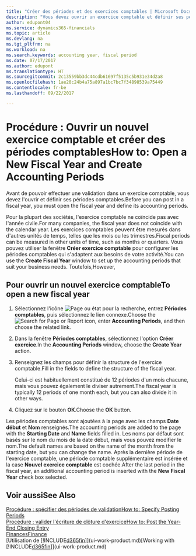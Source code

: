 ```yaml
---
title: "Créer des périodes et des exercices comptables | Microsoft Docs"
description: "Vous devez ouvrir un exercice comptable et définir ses périodes comptables avant de pouvoir y effectuer une validation."
author: edupont04
ms.service: dynamics365-financials
ms.topic: article
ms.devlang: na
ms.tgt_pltfrm: na
ms.workload: na
ms.search.keywords: accounting year, fiscal period
ms.date: 07/17/2017
ms.author: edupont
ms.translationtype: HT
ms.sourcegitcommit: 2c13559bb3dc44cdb61697f5135c5b931e34d2a8
ms.openlocfilehash: 1ae20c24b4a75a897a1bc7bc7f34898539a75449
ms.contentlocale: fr-be
ms.lasthandoff: 09/22/2017

---
```

# <a name="how-to-open-a-new-fiscal-year-and-create-accounting-periods"></a><span data-ttu-id="88933-103">Procédure : Ouvrir un nouvel exercice comptable et créer des périodes comptables</span><span class="sxs-lookup"><span data-stu-id="88933-103">How to: Open a New Fiscal Year and Create Accounting Periods</span></span>
<span data-ttu-id="88933-104">Avant de pouvoir effectuer une validation dans un exercice comptable, vous devez l'ouvrir et définir ses périodes comptables.</span><span class="sxs-lookup"><span data-stu-id="88933-104">Before you can post in a fiscal year, you must open the fiscal year and define its accounting periods.</span></span>  

<span data-ttu-id="88933-105">Pour la plupart des sociétés, l'exercice comptable ne coïncide pas avec l'année civile.</span><span class="sxs-lookup"><span data-stu-id="88933-105">For many companies, the fiscal year does not coincide with the calendar year.</span></span> <span data-ttu-id="88933-106">Les exercices comptables peuvent être mesurés dans d'autres unités de temps, telles que les mois ou les trimestres.</span><span class="sxs-lookup"><span data-stu-id="88933-106">Fiscal periods can be measured in other units of time, such as months or quarters.</span></span> <span data-ttu-id="88933-107">Vous pouvez utiliser la fenêtre **Créer exercice comptable** pour configurer les périodes comptables qui s'adaptent aux besoins de votre activité.</span><span class="sxs-lookup"><span data-stu-id="88933-107">You can use the **Create Fiscal Year** window to set up the accounting periods that suit your business needs.</span></span> <span data-ttu-id="88933-108">Toutefois,</span><span class="sxs-lookup"><span data-stu-id="88933-108">However,</span></span>   

## <a name="to-open-a-new-fiscal-year"></a><span data-ttu-id="88933-109">Pour ouvrir un nouvel exercice comptable</span><span class="sxs-lookup"><span data-stu-id="88933-109">To open a new fiscal year</span></span>
1. <span data-ttu-id="88933-110">Sélectionnez l'icône ![Page ou état pour la recherche](media/ui-search/search_small.png "Page ou état pour la recherche"), entrez **Périodes comptables**, puis sélectionnez le lien connexe.</span><span class="sxs-lookup"><span data-stu-id="88933-110">Choose the ![Search for Page or Report](media/ui-search/search_small.png "Search for Page or Report icon") icon, enter **Accounting Periods**, and then choose the related link.</span></span>
2. <span data-ttu-id="88933-111">Dans la fenêtre **Périodes comptables**, sélectionnez l'option **Créer exercice**.</span><span class="sxs-lookup"><span data-stu-id="88933-111">In the **Accounting Periods** window, choose the **Create Year** action.</span></span>
3. <span data-ttu-id="88933-112">Renseignez les champs pour définir la structure de l'exercice comptable.</span><span class="sxs-lookup"><span data-stu-id="88933-112">Fill in the fields to define the structure of the fiscal year.</span></span>

    <span data-ttu-id="88933-113">Celui-ci est habituellement constitué de 12 périodes d'un mois chacune, mais vous pouvez également le diviser autrement.</span><span class="sxs-lookup"><span data-stu-id="88933-113">The fiscal year is typically 12 periods of one month each, but you can also divide it in other ways.</span></span>
4. <span data-ttu-id="88933-114">Cliquez sur le bouton **OK**.</span><span class="sxs-lookup"><span data-stu-id="88933-114">Choose the **OK** button.</span></span>

<span data-ttu-id="88933-115">Les périodes comptables sont ajoutées à la page avec les champs **Date début** et **Nom** renseignés.</span><span class="sxs-lookup"><span data-stu-id="88933-115">The accounting periods are added to the page with the **Starting Date** and **Name** fields filled in.</span></span> <span data-ttu-id="88933-116">Les noms par défaut sont basés sur le nom du mois de la date début, mais vous pouvez modifier le nom.</span><span class="sxs-lookup"><span data-stu-id="88933-116">The default names are based on the name of the month from the starting date, but you can change the name.</span></span> <span data-ttu-id="88933-117">Après la dernière période de l'exercice comptable, une période comptable supplémentaire est insérée et la case **Nouvel exercice comptable** est cochée.</span><span class="sxs-lookup"><span data-stu-id="88933-117">After the last period in the fiscal year, an additional accounting period is inserted with the **New Fiscal Year** check box selected.</span></span>  


## <a name="see-also"></a><span data-ttu-id="88933-118">Voir aussi</span><span class="sxs-lookup"><span data-stu-id="88933-118">See Also</span></span>
[<span data-ttu-id="88933-119">Procédure : spécifier des périodes de validation</span><span class="sxs-lookup"><span data-stu-id="88933-119">How to: Specify Posting Periods</span></span>](finance-how-specify-posting-periods.md)  
[<span data-ttu-id="88933-120">Procédure : valider l'écriture de clôture d'exercice</span><span class="sxs-lookup"><span data-stu-id="88933-120">How to: Post the Year-End Closing Entry</span></span>](year-how-post-year-end-close-entry.md)  
[<span data-ttu-id="88933-121">Finances</span><span class="sxs-lookup"><span data-stu-id="88933-121">Finance</span></span>](finance.md)  
<span data-ttu-id="88933-122">[Utilisation de [!INCLUDE[d365fin](includes/d365fin_md.md)]](ui-work-product.md)</span><span class="sxs-lookup"><span data-stu-id="88933-122">[Working with [!INCLUDE[d365fin](includes/d365fin_md.md)]](ui-work-product.md)</span></span>


